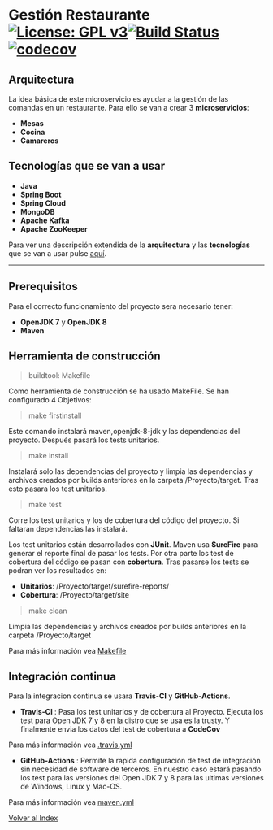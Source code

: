 # Gestión Restaurante [![License: GPL v3](https://img.shields.io/badge/License-GPLv3-blue.svg)](https://www.gnu.org/licenses/gpl-3.0)[![Build Status](https://travis-ci.org/antmordhar/ProyectoCC.svg?branch=master)](https://travis-ci.org/antmordhar/ProyectoCC)[![codecov](https://codecov.io/gh/antmordhar/ProyectoCC/branch/master/graph/badge.svg)](https://codecov.io/gh/antmordhar/ProyectoCC)

## Arquitectura
La idea básica de este microservicio es ayudar a la gestión de las comandas en un restaurante.
Para ello se van a crear 3 **microservicios**:

* **Mesas** 
* **Cocina** 
* **Camareros** 
  
## **Tecnologías** que se van a usar

* **Java**
* **Spring Boot** 
* **Spring Cloud**
* **MongoDB**
* **Apache Kafka**
* **Apache ZooKeeper**

Para ver una descripción extendida de la **arquitectura** y las **tecnologías** que se van a usar pulse [aquí](https://antmordhar.github.io/ProyectoCC/Documentacion/arquitectura).

---
## Prerequisitos

Para el correcto funcionamiento del proyecto sera necesario tener:

* **OpenJDK 7** y **OpenJDK 8**
* **Maven**
  
## Herramienta de construcción

> buildtool: Makefile

Como herramienta de construcción se ha usado MakeFile. Se han configurado 4 Objetivos:

>make firstinstall

Este comando instalará maven,openjdk-8-jdk y las dependencias del proyecto. Después pasará los tests unitarios.

>make install

Instalará solo las dependencias del proyecto y limpia las dependencias y archivos creados por builds anteriores en la carpeta /Proyecto/target. Tras esto pasara los test unitarios.

>make test

Corre los test unitarios y los de cobertura del código del proyecto. Si faltaran dependencias las instalará.

Los test unitarios están desarrollados con **JUnit**. Maven usa **SureFire** para generar el reporte final de pasar los tests.
Por otra parte los test de cobertura del código se pasan con **cobertura**. Tras pasarse los tests se podran ver los resultados en:
* **Unitarios**: /Proyecto/target/surefire-reports/ 
* **Cobertura**: /Proyecto/target/site 

>make clean

Limpia las dependencias y archivos creados por builds anteriores en la carpeta /Proyecto/target

Para más información vea [Makefile](https://github.com/antmordhar/ProyectoCC/blob/master/Makefile)

## Integración continua

Para la integracion continua se usara **Travis-CI** y **GitHub-Actions**.

* **Travis-CI** : Pasa los test unitarios y de cobertura al Proyecto. Ejecuta los test para  Open JDK 7 y 8 en la distro que se usa es la trusty. Y finalmente envia los datos del test de cobertura a **CodeCov**

Para más información vea [.travis.yml](https://github.com/antmordhar/ProyectoCC/blob/master/.travis.yml)

* **GitHub-Actions** : Permite la rapida configuración de test de integración sin necesidad de software de terceros. En nuestro caso estará pasando los test para las versiones del Open JDK 7 y 8 para las ultimas versiones de Windows, Linux y Mac-OS.

Para más información vea [maven.yml](https://github.com/antmordhar/ProyectoCC/blob/master/.github/workflows/maven.yml)


[Volver al Index](https://antmordhar.github.io/ProyectoCC/)